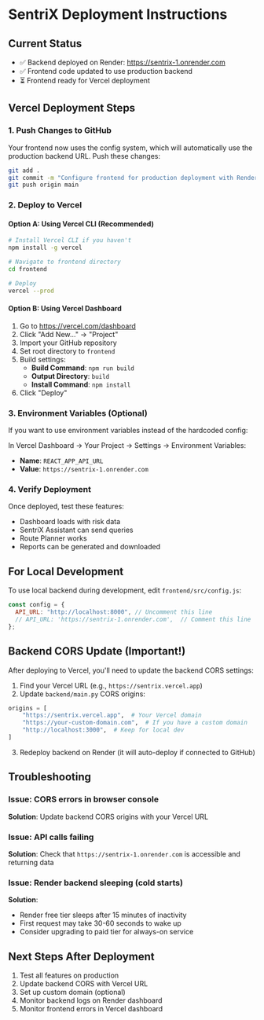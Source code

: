 # SentriX Deployment Instructions

## Current Status

- ✅ Backend deployed on Render: https://sentrix-1.onrender.com
- ✅ Frontend code updated to use production backend
- ⏳ Frontend ready for Vercel deployment

## Vercel Deployment Steps

### 1. Push Changes to GitHub

Your frontend now uses the config system, which will automatically use the production backend URL. Push these changes:

```bash
git add .
git commit -m "Configure frontend for production deployment with Render backend"
git push origin main
```

### 2. Deploy to Vercel

#### Option A: Using Vercel CLI (Recommended)

```bash
# Install Vercel CLI if you haven't
npm install -g vercel

# Navigate to frontend directory
cd frontend

# Deploy
vercel --prod
```

#### Option B: Using Vercel Dashboard

1. Go to https://vercel.com/dashboard
2. Click "Add New..." → "Project"
3. Import your GitHub repository
4. Set root directory to `frontend`
5. Build settings:
   - **Build Command**: `npm run build`
   - **Output Directory**: `build`
   - **Install Command**: `npm install`
6. Click "Deploy"

### 3. Environment Variables (Optional)

If you want to use environment variables instead of the hardcoded config:

In Vercel Dashboard → Your Project → Settings → Environment Variables:

- **Name**: `REACT_APP_API_URL`
- **Value**: `https://sentrix-1.onrender.com`

### 4. Verify Deployment

Once deployed, test these features:

- Dashboard loads with risk data
- SentriX Assistant can send queries
- Route Planner works
- Reports can be generated and downloaded

## For Local Development

To use local backend during development, edit `frontend/src/config.js`:

```javascript
const config = {
  API_URL: "http://localhost:8000", // Uncomment this line
  // API_URL: 'https://sentrix-1.onrender.com',  // Comment this line
};
```

## Backend CORS Update (Important!)

After deploying to Vercel, you'll need to update the backend CORS settings:

1. Find your Vercel URL (e.g., `https://sentrix.vercel.app`)
2. Update `backend/main.py` CORS origins:

```python
origins = [
    "https://sentrix.vercel.app",  # Your Vercel domain
    "https://your-custom-domain.com",  # If you have a custom domain
    "http://localhost:3000",  # Keep for local dev
]
```

3. Redeploy backend on Render (it will auto-deploy if connected to GitHub)

## Troubleshooting

### Issue: CORS errors in browser console

**Solution**: Update backend CORS origins with your Vercel URL

### Issue: API calls failing

**Solution**: Check that `https://sentrix-1.onrender.com` is accessible and returning data

### Issue: Render backend sleeping (cold starts)

**Solution**:

- Render free tier sleeps after 15 minutes of inactivity
- First request may take 30-60 seconds to wake up
- Consider upgrading to paid tier for always-on service

## Next Steps After Deployment

1. Test all features on production
2. Update backend CORS with Vercel URL
3. Set up custom domain (optional)
4. Monitor backend logs on Render dashboard
5. Monitor frontend errors in Vercel dashboard
